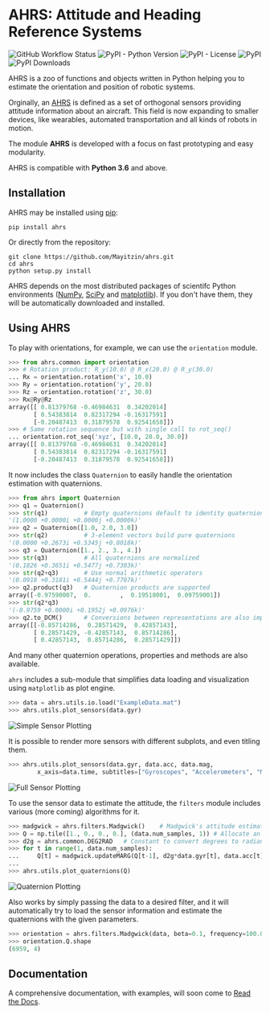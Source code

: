 # AHRS: Attitude and Heading Reference Systems

![GitHub Workflow Status](https://img.shields.io/github/workflow/status/Mayitzin/ahrs/Build%20Python%20Package)
![PyPI - Python Version](https://img.shields.io/pypi/pyversions/ahrs)
![PyPI - License](https://img.shields.io/pypi/l/ahrs)
![PyPI](https://img.shields.io/pypi/v/ahrs)
![PyPI Downloads](https://pepy.tech/badge/ahrs)

AHRS is a zoo of functions and objects written in Python helping you to estimate the orientation and position of robotic systems.

Orginally, an [AHRS](https://en.wikipedia.org/wiki/Attitude_and_heading_reference_system) is defined as a set of orthogonal sensors providing attitude information about an aircraft. This field is now expanding to smaller devices, like wearables, automated transportation and all kinds of robots in motion.

The module __AHRS__ is developed with a focus on fast prototyping and easy modularity.

AHRS is compatible with __Python 3.6__ and above.

## Installation

AHRS may be installed using [pip](https://pip.pypa.io):

```
pip install ahrs
```

Or directly from the repository:

```
git clone https://github.com/Mayitzin/ahrs.git
cd ahrs
python setup.py install
```

AHRS depends on the most distributed packages of scientifc Python environments ([NumPy](https://numpy.org/), [SciPy](https://www.scipy.org/) and [matplotlib](https://matplotlib.org/)). If you don't have them, they will be automatically downloaded and installed.

## Using AHRS

To play with orientations, for example, we can use the `orientation` module.

```py
>>> from ahrs.common import orientation
>>> # Rotation product: R_y(10.0) @ R_x(20.0) @ R_y(30.0)
... Rx = orientation.rotation('x', 10.0)
>>> Ry = orientation.rotation('y', 20.0)
>>> Rz = orientation.rotation('z', 30.0)
>>> Rx@Ry@Rz
array([[ 0.81379768 -0.46984631  0.34202014]
       [ 0.54383814  0.82317294 -0.16317591]
       [-0.20487413  0.31879578  0.92541658]])
>>> # Same rotation sequence but with single call to rot_seq()
... orientation.rot_seq('xyz', [10.0, 20.0, 30.0])
array([[ 0.81379768 -0.46984631  0.34202014]
       [ 0.54383814  0.82317294 -0.16317591]
       [-0.20487413  0.31879578  0.92541658]])
```

It now includes the class `Quaternion` to easily handle the orientation estimation with quaternions.

```py
>>> from ahrs import Quaternion
>>> q1 = Quaternion()
>>> str(q1)          # Empty quaternions default to identity quaternion
'(1.0000 +0.0000i +0.0000j +0.0000k)'
>>> q2 = Quaternion([1.0, 2.0, 3.0])
>>> str(q2)          # 3-element vectors build pure quaternions
'(0.0000 +0.2673i +0.5345j +0.8018k)'
>>> q3 = Quaternion([1., 2., 3., 4.])
>>> str(q3)          # All quaternions are normalized
'(0.1826 +0.3651i +0.5477j +0.7303k)'
>>> str(q2+q3)       # Use normal arithmetic operators
'(0.0918 +0.3181i +0.5444j +0.7707k)'
>>> q2.product(q3)   # Quaternion products are supported
array([-0.97590007,  0.        ,  0.19518001,  0.09759001])
>>> str(q2*q3)
'(-0.9759 +0.0000i +0.1952j +0.0976k)'
>>> q2.to_DCM()      # Conversions between representations are also implemented
array([[-0.85714286,  0.28571429,  0.42857143],
       [ 0.28571429, -0.42857143,  0.85714286],
       [ 0.42857143,  0.85714286,  0.28571429]])
```

And many other quaternion operations, properties and methods are also available.

`ahrs` includes a sub-module that simplifies data loading and visualization using `matplotlib` as plot engine.

```py
>>> data = ahrs.utils.io.load("ExampleData.mat")
>>> ahrs.utils.plot_sensors(data.gyr)
```

![Simple Sensor Plotting](plot_sensors_simple_screenshot.png)

It is possible to render more sensors with different subplots, and even titling them.

```py
>>> ahrs.utils.plot_sensors(data.gyr, data.acc, data.mag,
        x_axis=data.time, subtitles=["Gyroscopes", "Accelerometers", "Magnetometers"])
```

![Full Sensor Plotting](plot_sensors_screenshot.png)

To use the sensor data to estimate the attitude, the `filters` module includes various (more coming) algorithms for it.

```py
>>> madgwick = ahrs.filters.Madgwick()    # Madgwick's attitude estimation using default values
>>> Q = np.tile([1., 0., 0., 0.], (data.num_samples, 1)) # Allocate an array for all quaternions
>>> d2g = ahrs.common.DEG2RAD   # Constant to convert degrees to radians
>>> for t in range(1, data.num_samples):
...     Q[t] = madgwick.updateMARG(Q[t-1], d2g*data.gyr[t], data.acc[t], data.mag[t])
...
>>> ahrs.utils.plot_quaternions(Q)
```

![Quaternion Plotting](plot_quaternions_screenshot.png)

Also works by simply passing the data to a desired filter, and it will automatically try to load the sensor information and estimate the quaternions with the given parameters.

```py
>>> orientation = ahrs.filters.Madgwick(data, beta=0.1, frequency=100.0)
>>> orientation.Q.shape
(6959, 4)
```

## Documentation

A comprehensive documentation, with examples, will soon come to [Read the Docs](https://docs.readthedocs.io/).
